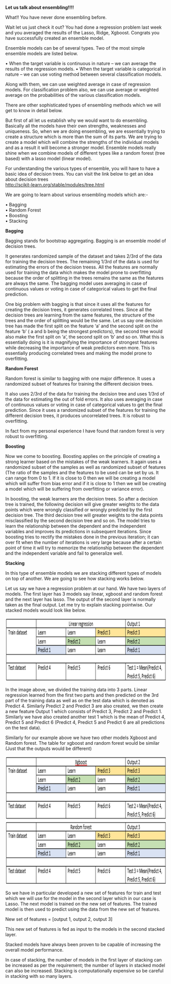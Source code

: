 <b>Let us talk about ensembling!!!!</b>  

What!! You have never done ensembling before.  

Wait let us just check it out? You had done a regression problem last week and you averaged the results of the Lasso, Ridge, Xgboost. Congrats you have successfully created an ensemble model.  

Ensemble models can be of several types. Two of the most simple ensemble models are listed below.  

•	When the target variable is continuous in nature – we can average the results of the regression models.
•	When the target variable is categorical in nature – we can use voting method between several classification models. 

Along with them, we can use weighted average in case of regression models. For classification problem also, we can use average or weighted average on the probabilities of the various classification models.  

There are other sophisticated types of ensembling methods which we will get to know in detail below.  

But first of all let us establish why we would want to do ensembling. Basically all the models have their own strengths, weaknesses and uniqueness. So, when we are doing ensembling, we are essentially trying to create a structure which is more than the sum of its parts. We are trying to create a model which will combine the strengths of the individual models and as a result it will become a stronger model. Ensemble models really shine when we combine models of different types like a random forest (tree based) with a lasso model (linear model).  

For understanding the various types of ensemble, you will have to have a basic idea of decision trees. You can visit the link below to get an idea about decision trees  
<a href="Decision tree link">http://scikit-learn.org/stable/modules/tree.html</a> 

We are going to learn about various ensembling models which are:-  

•	Bagging  
•	Random Forest  
•	Boosting  
•	Stacking

<b>Bagging</b>  

Bagging stands for bootstrap aggregating. Bagging is an ensemble model of decision trees.  

It generates randomized sample of the dataset and takes 2/3rd of the data for training the decision trees. The remaining 1/3rd of the data is used for estimating the errors of the decision treess. All the features are normally used for training the data which makes the model prone to overfitting because the order of splitting in the trees remains the same as the features are always the same. The bagging model uses averaging in case of continuous values or voting in case of categorical values to get the final prediction.  

One big problem with bagging is that since it uses all the features for creating the decision trees, it generates correlated trees. Since all the decision trees are learning from the same features, the structure of the trees and the order of splitting would be the same. Let us say one decision tree has made the first split on the feature ‘a’ and the second split on the feature ‘b’ ( a and b being the strongest predictors), the second tree would also make the first split on ‘a’, the second split on ‘b’ and so on. What this is essentially doing is it is magnifying the importance of strongest features while decreasing the importance of weak predictors even more. This is essentially producing correlated trees and making the model prone to overfitting.  

<b>Random Forest</b>  

Random forest is similar to bagging with one major difference. It uses a randomized subset of features for training the different decision trees.  

It also uses 2/3rd of the data for training the decision tree and uses 1/3rd of the data for estimating the out of fold errors. It also uses averaging in case of continuous values or voting in case of categorical values to get the final prediction.
Since it uses a randomized subset of the features for training the different decision trees, it produces uncorrelated trees. It is robust to overfitting.  

In fact from my personal experience I have found that random forest is very robust to overfitting.  

<b>Boosting</b>  

Now we come to boosting. Boosting applies on the principle of creating a strong learner based on the mistakes of the weak learners. It again uses a randomized subset of the samples as well as randomized subset of features (The ratio of the samples and the features to be used can be set by us. It can range from 0 to 1. If it is close to 0 then we will be creating a model which will suffer from bias error and if it is close to 1 then we will be creating a model which will be suffering from overfitting or variance error).  

In boosting, the weak learners are the decision trees. So after a decision tree is trained, the following decision will give greater weights to the data points which were wrongly classified or wrongly predicted by the first decision tree. The third decision tree will greater weights to the data points misclassified by the second decision tree and so on. The model tries to learn the relationship between the dependent and the independent variables and improves its predictions in subsequent iterations. 
Since boosting tries to rectify the mistakes done in the previous iteration; it can over fit when the number of iterations is very large because after a certain point of time it will try to memorize the relationship between the dependent and the independent variable and fail to generalize well.  

<b>Stacking</b>  

In this type of ensemble models we are stacking different types of models on top of another. We are going to see how stacking works below.  

Let us say we have a regression problem at our hand. We have two layers of models. The first layer has 3 models say linear, xgboost and random forest and the next layer has lasso. The output of the second layer is normally taken as the final output. Let me try to explain stacking pointwise. Our stacked models would look like below.

<img src="/assets/ensembling_1.PNG" height="200" width="900">  

In the image above, we divided the training data into 3 parts. Linear regression learned from the first two parts and then predicted on the 3rd part of the training data as well as on the test data which is denoted as Predict 4.  Similarly Predict 2 and Predict 3 are also created, we then create a new feature Output 1 which consists of Predict 3, Predict 2 and Predict 1. Similarly we have also created another test 1 which is the mean of Predict 4, Predict 5 and Predict 6 (Predict 4, Predict 5 and Predict 6 are all predictions on the test data).  

Similarly for our example above we have two other models Xgboost and Random forest. The table for xgboost and random forest would be similar (Just that the outputs would be different)  
 
<img src="/assets/ensembling_2.PNG" height="200" width="900">  

<img src="/assets/ensembling_3.PNG" height="200" width="900"> 

So we have in particular developed a new set of features for train and test which we will use for the model in the second layer which in our case is Lasso. The next model is trained on the new set of features. The trained model is then used to predict using the data from the new set of features.  

New set of features = [output 1, output 2, output 3]  

This new set of features is fed as input to the models in the second stacked layer.  

Stacked models have always been proven to be capable of increasing the overall model performance.  

In case of stacking, the number of models in the first layer of stacking can be increased as per the requirement; the number of layers in stacked model can also be increased. Stacking is computationally expensive so be careful in stacking with so many layers.
